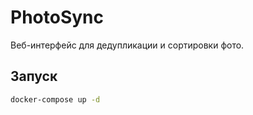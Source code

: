# PhotoSync

Веб-интерфейс для дедупликации и сортировки фото.

## Запуск

```bash
docker-compose up -d
